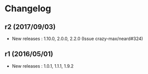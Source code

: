 # Changelog

## r2 (2017/09/03)

* New releases : 1.10.0, 2.0.0, 2.2.0 (Issue crazy-max/neard#324)

## r1 (2016/05/01)

* New releases : 1.0.1, 1.1.1, 1.9.2

